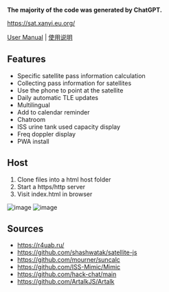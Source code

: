 **The majority of the code was generated by ChatGPT.**

https://sat.xanyi.eu.org/

[User Manual](https://github.com/troilus/predict/blob/main/HowToUse.md)  |  [使用说明](https://github.com/troilus/predict/blob/main/HowToUseZh.md)

## Features
- Specific satellite pass information calculation
- Collecting pass information for satellites
- Use the phone to point at the satellite
- Daily automatic TLE updates
- Multilingual
- Add to calendar reminder
- Chatroom
- ISS urine tank used capacity display
- Freq doppler display
- PWA install

## Host
1. Clone files into a html host folder
2. Start a https/http server
3. Visit index.html in browser

![image](https://github.com/user-attachments/assets/b3f25fe0-a0d7-4f1b-8399-e2fc748120e1)
![image](https://github.com/user-attachments/assets/f56bee9a-49da-4a48-96db-7c394d5e3c09)

## Sources
- https://r4uab.ru/
- https://github.com/shashwatak/satellite-js
- https://github.com/mourner/suncalc
- https://github.com/ISS-Mimic/Mimic
- https://github.com/hack-chat/main
- https://github.com/ArtalkJS/Artalk
